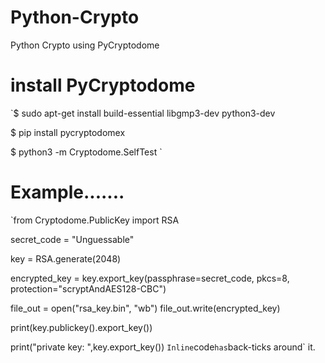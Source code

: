 # Python-Crypto
Python Crypto using PyCryptodome 
# install PyCryptodome
`$ sudo apt-get install build-essential libgmp3-dev python3-dev

$ pip install pycryptodomex

$ python3 -m Cryptodome.SelfTest
`
# Example.......
`from Cryptodome.PublicKey import RSA

secret_code = "Unguessable"

key = RSA.generate(2048)

encrypted_key = key.export_key(passphrase=secret_code, pkcs=8,
                              protection="scryptAndAES128-CBC")

file_out = open("rsa_key.bin", "wb")
file_out.write(encrypted_key)

print(key.publickey().export_key())

print("private key: ",key.export_key())
`
Inline `code` has `back-ticks around` it.
